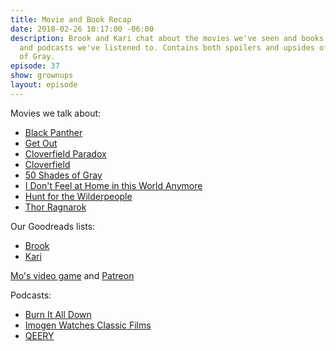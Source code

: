 ```yaml
---
title: Movie and Book Recap
date: 2018-02-26 10:17:00 -06:00
description: Brook and Kari chat about the movies we've seen and books we've read
  and podcasts we've listened to. Contains both spoilers and upsides of 50 Shades
  of Gray.
episode: 37
show: grownups
layout: episode
---
```


Movies we talk about:
- [Black Panther]()
- [Get Out]()
- [Cloverfield Paradox]()
- [Cloverfield]()
- [50 Shades of Gray]()
- [I Don't Feel at Home in this World Anymore]()
- [Hunt for the Wilderpeople]()
- [Thor Ragnarok]()

Our Goodreads lists:
- [Brook]()
- [Kari]()

[Mo's video game](http://queermogames.com/) and [Patreon](https://www.patreon.com/queerquest)

Podcasts:
- [Burn It All Down](http://burnitalldownpod.com/)
- [Imogen Watches Classic Films](https://imogenwatchesclassicfilms.wordpress.com/)
- [QEERY](http://www.feralaudio.com/show/queery/)

